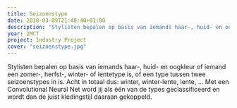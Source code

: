```yaml
---
title: Seizoenstype
date: 2018-03-09T21:40:40+01:00
description: "Stylisten bepalen op basis van iemands haar-, huid- en oogkleur of iemand een zomer-, herfst-, winter- of lentetype is, of een type tussen twee seizoenstypes in is."
year: 2MCT
project: Industry Project
cover: "seizoenstype.jpg"
---
```


Stylisten bepalen op basis van iemands haar-, huid- en oogkleur of iemand een zomer-, herfst-, winter- of lentetype is, of een type tussen twee seizoenstypes in is. Acht in totaal dus: winter, winter-lente, lente,&nbsp;... Met een Convolutional Neural Net word jij als één van de types geclassificeerd en wordt dan de juist kledingstijl daaraan gekoppeld.
